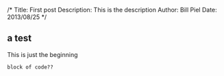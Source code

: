 /*
Title: First post
Description: This is the description
Author: Bill Piel
Date: 2013/08/25
*/

## a test ##

This is just the beginning


```
block of code??
```
